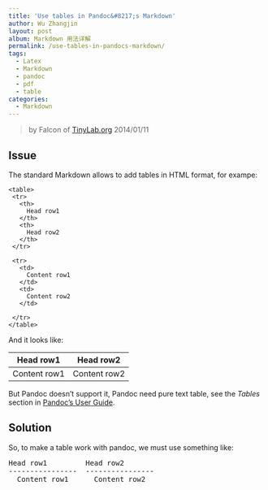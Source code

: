 ```yaml
---
title: 'Use tables in Pandoc&#8217;s Markdown'
author: Wu Zhangjin
layout: post
album: Markdown 用法详解
permalink: /use-tables-in-pandocs-markdown/
tags:
  - Latex
  - Markdown
  - pandoc
  - pdf
  - table
categories:
  - Markdown
---
```


> by Falcon of [TinyLab.org][2]
> 2014/01/11

## Issue

The standard Markdown allows to add tables in HTML format, for exampe:

    <table>
     <tr>
       <th>
         Head row1
       </th>
       <th>
         Head row2
       </th>
     </tr>
   
     <tr>
       <td>
         Content row1
       </td>
       <td>
         Content row2
       </td>
   
     </tr>
    </table>

And it looks like:

| Head row1    | Head row2    |
| ------------ | ------------ |
| Content row1 | Content row2 |

But Pandoc doesn&#8217;t support it, Pandoc need pure text table, see the *Tables* section in [Pandoc&#8217;s User Guide][3].

## Solution

So, to make a table work with pandoc, we must use something like:

<pre>Head row1         Head row2
----------------  ----------------
  Content row1      Content row2
</pre>





 [2]: http://tinylab.org
 [3]: http://johnmacfarlane.net/pandoc/README.html
